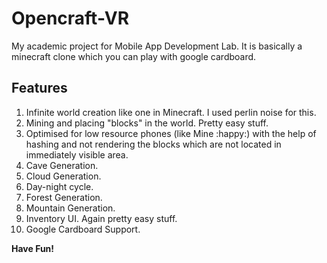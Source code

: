 # Opencraft-VR
My academic project for Mobile App Development Lab. It is basically a minecraft clone which you can play with google cardboard.

## Features
1. Infinite world creation like one in Minecraft. I used perlin noise for this.
2. Mining and placing "blocks" in the world. Pretty easy stuff.
3. Optimised for low resource phones (like Mine :happy:) with the help of hashing and not rendering the blocks which are not located in immediately visible area.
4. Cave Generation.
5. Cloud Generation.
6. Day-night cycle.
7. Forest Generation.
8. Mountain Generation.
9. Inventory UI. Again pretty easy stuff.
10. Google Cardboard Support.

**Have Fun!**
